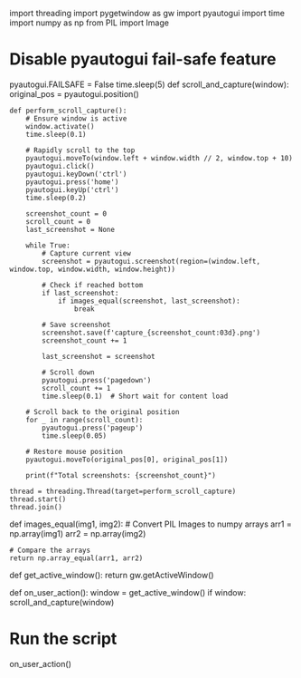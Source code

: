 import threading
import pygetwindow as gw
import pyautogui
import time
import numpy as np
from PIL import Image

# Disable pyautogui fail-safe feature
pyautogui.FAILSAFE = False
time.sleep(5)
def scroll_and_capture(window):
    original_pos = pyautogui.position()
    
    def perform_scroll_capture():
        # Ensure window is active
        window.activate()
        time.sleep(0.1)

        # Rapidly scroll to the top
        pyautogui.moveTo(window.left + window.width // 2, window.top + 10)
        pyautogui.click()
        pyautogui.keyDown('ctrl')
        pyautogui.press('home')
        pyautogui.keyUp('ctrl')
        time.sleep(0.2)

        screenshot_count = 0
        scroll_count = 0
        last_screenshot = None

        while True:
            # Capture current view
            screenshot = pyautogui.screenshot(region=(window.left, window.top, window.width, window.height))
            
            # Check if reached bottom
            if last_screenshot:
                if images_equal(screenshot, last_screenshot):
                    break

            # Save screenshot
            screenshot.save(f'capture_{screenshot_count:03d}.png')
            screenshot_count += 1

            last_screenshot = screenshot

            # Scroll down
            pyautogui.press('pagedown')
            scroll_count += 1
            time.sleep(0.1)  # Short wait for content load

        # Scroll back to the original position
        for _ in range(scroll_count):
            pyautogui.press('pageup')
            time.sleep(0.05)

        # Restore mouse position
        pyautogui.moveTo(original_pos[0], original_pos[1])

        print(f"Total screenshots: {screenshot_count}")

    thread = threading.Thread(target=perform_scroll_capture)
    thread.start()
    thread.join()

def images_equal(img1, img2):
    # Convert PIL Images to numpy arrays
    arr1 = np.array(img1)
    arr2 = np.array(img2)
    
    # Compare the arrays
    return np.array_equal(arr1, arr2)

def get_active_window():
    return gw.getActiveWindow()

def on_user_action():
    window = get_active_window()
    if window:
        scroll_and_capture(window)

# Run the script
on_user_action()
